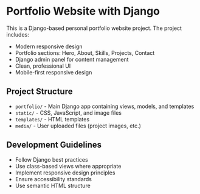 <!-- Use this file to provide workspace-specific custom instructions to Copilot. For more details, visit https://code.visualstudio.com/docs/copilot/copilot-customization#_use-a-githubcopilotinstructionsmd-file -->

# Portfolio Website with Django

This is a Django-based personal portfolio website project. The project includes:

- Modern responsive design
- Portfolio sections: Hero, About, Skills, Projects, Contact
- Django admin panel for content management
- Clean, professional UI
- Mobile-first responsive design

## Project Structure
- `portfolio/` - Main Django app containing views, models, and templates
- `static/` - CSS, JavaScript, and image files
- `templates/` - HTML templates
- `media/` - User uploaded files (project images, etc.)

## Development Guidelines
- Follow Django best practices
- Use class-based views where appropriate
- Implement responsive design principles
- Ensure accessibility standards
- Use semantic HTML structure
